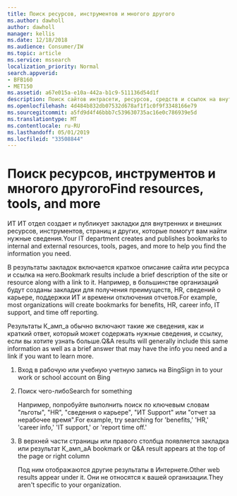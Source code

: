 ```yaml
---
title: Поиск ресурсов, инструментов и многого другого
ms.author: dawholl
author: dawholl
manager: kellis
ms.date: 12/18/2018
ms.audience: Consumer/IW
ms.topic: article
ms.service: mssearch
localization_priority: Normal
search.appverid:
- BFB160
- MET150
ms.assetid: a67e015a-e10a-442a-b1c9-511136d54d1f
description: Поиск сайтов интрасети, ресурсов, средств и ссылок на внутренние сведения с помощью Microsoft Search
ms.openlocfilehash: 4d484b832db07532d678af1f1c0f9f3348166e79
ms.sourcegitcommit: a5fd9d4f46bbb7c539630735ac16e0c786939e5d
ms.translationtype: MT
ms.contentlocale: ru-RU
ms.lasthandoff: 05/01/2019
ms.locfileid: "33508844"
---
```

# <a name="find-resources-tools-and-more"></a><span data-ttu-id="8a4f9-103">Поиск ресурсов, инструментов и многого другого</span><span class="sxs-lookup"><span data-stu-id="8a4f9-103">Find resources, tools, and more</span></span>

<span data-ttu-id="8a4f9-104">ИТ ИТ отдел создает и публикует закладки для внутренних и внешних ресурсов, инструментов, страниц и других, которые помогут вам найти нужные сведения.</span><span class="sxs-lookup"><span data-stu-id="8a4f9-104">Your IT department creates and publishes bookmarks to internal and external resources, tools, pages, and more to help you find the information you need.</span></span>
  
<span data-ttu-id="8a4f9-105">В результаты закладок включается краткое описание сайта или ресурса и ссылка на него.</span><span class="sxs-lookup"><span data-stu-id="8a4f9-105">Bookmark results include a brief description of the site or resource along with a link to it.</span></span> <span data-ttu-id="8a4f9-106">Например, в большинстве организаций будут созданы закладки для получения преимуществ, HR, сведений о карьере, поддержки ИТ и времени отключения отчетов.</span><span class="sxs-lookup"><span data-stu-id="8a4f9-106">For example, most organizations will create bookmarks for benefits, HR, career info, IT support, and time off reporting.</span></span>
  
<span data-ttu-id="8a4f9-107">Результаты К_амп_а обычно включают такие же сведения, как и краткий ответ, который может содержать нужные сведения, и ссылку, если вы хотите узнать больше.</span><span class="sxs-lookup"><span data-stu-id="8a4f9-107">Q&A results will generally include this same information as well as a brief answer that may have the info you need and a link if you want to learn more.</span></span>
  
1. <span data-ttu-id="8a4f9-108">Вход в рабочую или учебную учетную запись на Bing</span><span class="sxs-lookup"><span data-stu-id="8a4f9-108">Sign in to your work or school account on Bing</span></span> 
    
2. <span data-ttu-id="8a4f9-109">Поиск чего-либо</span><span class="sxs-lookup"><span data-stu-id="8a4f9-109">Search for something</span></span>
    
    <span data-ttu-id="8a4f9-110">Например, попробуйте выполнить поиск по ключевым словам "льготы", "HR", "сведения о карьере", "ИТ Support" или "отчет за нерабочее время".</span><span class="sxs-lookup"><span data-stu-id="8a4f9-110">For example, try searching for 'benefits,' 'HR,' 'career info,' 'IT support,' or 'report time off.'</span></span>
    
3. <span data-ttu-id="8a4f9-111">В верхней части страницы или правого столбца появляется закладка или результат К_амп_а</span><span class="sxs-lookup"><span data-stu-id="8a4f9-111">A bookmark or Q&A result appears at the top of the page or right column</span></span>
    
    <span data-ttu-id="8a4f9-112">Под ним отображаются другие результаты в Интернете.</span><span class="sxs-lookup"><span data-stu-id="8a4f9-112">Other web results appear under it.</span></span> <span data-ttu-id="8a4f9-113">Они не относятся к вашей организации.</span><span class="sxs-lookup"><span data-stu-id="8a4f9-113">They aren't specific to your organization.</span></span>

  

